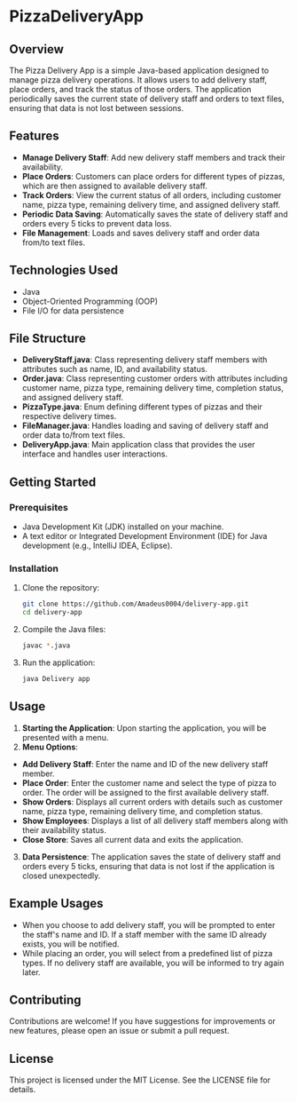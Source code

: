 # PizzaDeliveryApp

## Overview
The Pizza Delivery App is a simple Java-based application designed to manage pizza delivery operations. It allows users to add delivery staff, place orders, and track the status of those orders. The application periodically saves the current state of delivery staff and orders to text files, ensuring that data is not lost between sessions.

## Features

- **Manage Delivery Staff**: Add new delivery staff members and track their availability.
- **Place Orders**: Customers can place orders for different types of pizzas, which are then assigned to available delivery staff.
- **Track Orders**: View the current status of all orders, including customer name, pizza type, remaining delivery time, and assigned delivery staff.
- **Periodic Data Saving**: Automatically saves the state of delivery staff and orders every 5 ticks to prevent data loss.
- **File Management**: Loads and saves delivery staff and order data from/to text files.

## Technologies Used

- Java
- Object-Oriented Programming (OOP)
- File I/O for data persistence

## File Structure

- **DeliveryStaff.java**: Class representing delivery staff members with attributes such as name, ID, and availability status.
- **Order.java**: Class representing customer orders with attributes including customer name, pizza type, remaining delivery time, completion status, and assigned delivery staff.
- **PizzaType.java**: Enum defining different types of pizzas and their respective delivery times.
- **FileManager.java**: Handles loading and saving of delivery staff and order data to/from text files.
- **DeliveryApp.java**: Main application class that provides the user interface and handles user interactions.

## Getting Started

### Prerequisites

- Java Development Kit (JDK) installed on your machine.
- A text editor or Integrated Development Environment (IDE) for Java development (e.g., IntelliJ IDEA, Eclipse).

### Installation

1. Clone the repository:
   ```bash
   git clone https://github.com/Amadeus0004/delivery-app.git
   cd delivery-app
2. Compile the Java files:
   ```bash
   javac *.java
3. Run the application:
   ```bash
   java Delivery app

## Usage

1. **Starting the Application**: Upon starting the application, you will be presented with a menu.
2. **Menu Options**:
- **Add Delivery Staff**: Enter the name and ID of the new delivery staff member.
- **Place Order**: Enter the customer name and select the type of pizza to order. The order will be assigned to the first available delivery staff.
- **Show Orders**: Displays all current orders with details such as customer name, pizza type, remaining delivery time, and completion status.
- **Show Employees**: Displays a list of all delivery staff members along with their availability status.
- **Close Store**: Saves all current data and exits the application.
3. **Data Persistence**: The application saves the state of delivery staff and orders every 5 ticks, ensuring that data is not lost if the application is closed unexpectedly.

## Example Usages

- When you choose to add delivery staff, you will be prompted to enter the staff's name and ID. If a staff member with the same ID already exists, you will be notified.
- While placing an order, you will select from a predefined list of pizza types. If no delivery staff are available, you will be informed to try again later.

## Contributing
Contributions are welcome! If you have suggestions for improvements or new features, please open an issue or submit a pull request.

## License
This project is licensed under the MIT License. See the LICENSE file for details.
